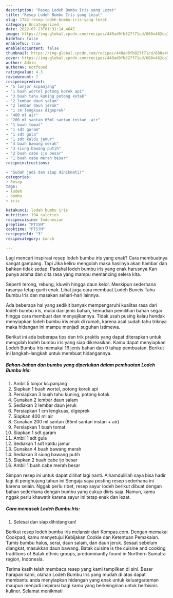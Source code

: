 ```yaml
---
description: "Resep Lodeh Bumbu Iris yang Lezat"
title: "Resep Lodeh Bumbu Iris yang Lezat"
slug: 1782-resep-lodeh-bumbu-iris-yang-lezat
category: Uncategorized
date: 2022-07-23T01:31:14.464Z
image: https://img-global.cpcdn.com/recipes/440ad0fb827f71cd/680x482cq70/lodeh-bumbu-iris-foto-resep-utama.jpg
hideToc: false
enableToc: true
enableTocContent: false
thumbnail: https://img-global.cpcdn.com/recipes/440ad0fb827f71cd/680x482cq70/lodeh-bumbu-iris-foto-resep-utama.jpg
cover: https://img-global.cpcdn.com/recipes/440ad0fb827f71cd/680x482cq70/lodeh-bumbu-iris-foto-resep-utama.jpg
author: Admin
authorAv: notfound
ratingvalue: 4.3
reviewcount: 7
recipeingredient:
- "5 lonjor kcpanjang"
- "1 buah wortel potong korek api"
- "3 buah tahu kuning potong kotak"
- "2 lembar daun salam"
- "2 lembar daun jeruk"
- "1 cm lengkuas digeprek"
- "400 ml air"
- "200 ml santan 65ml santan instan  air"
- "1 buah tomat"
- "1 sdt garam"
- "1 sdt gula"
- "1 sdt kaldu jamur"
- "4 buah bawang merah"
- "3 siung bawang putih"
- "2 buah cabe ijo besar"
- "1 buah cabe merah besar"
recipeinstructions:

- "Sudah jadi dan siap dinikmati!"
categories:
- Resep
tags:
- lodeh
- bumbu
- iris

katakunci: lodeh bumbu iris 
nutrition: 194 calories
recipecuisine: Indonesian
preptime: "PT15M"
cooktime: "PT57M"
recipeyield: "3"
recipecategory: Lunch

---
```



Lagi mencari inspirasi resep lodeh bumbu iris yang enak? Cara membuatnya sangat gampang. Tapi Jika keliru mengolah maka hasilnya akan hambar dan bahkan tidak sedap. Padahal lodeh bumbu iris yang enak harusnya Kan punya aroma dan cita rasa yang mampu memancing selera kita.


Seperti terong, rebung, kluwih hingga daun kelor. Meskipun sederhana rasanya tetap gurih enak. Lihat juga cara membuat Lodeh Buncis Tahu Bumbu Iris dan masakan sehari-hari lainnya.

Ada beberapa hal yang sedikit banyak mempengaruhi kualitas rasa dari lodeh bumbu iris, mulai dari jenis bahan, kemudian pemilihan bahan segar hingga cara membuat dan menyajikannya. Tidak usah pusing kalau hendak menyiapkan lodeh bumbu iris enak di rumah, karena asal sudah tahu triknya maka hidangan ini mampu menjadi suguhan istimewa.


Berikut ini ada beberapa tips dan trik praktis yang dapat diterapkan untuk mengolah lodeh bumbu iris yang siap dikreasikan. Kamu dapat menyiapkan Lodeh Bumbu Iris memakai 16 jenis bahan dan 0 tahap pembuatan. Berikut ini langkah-langkah untuk membuat hidangannya.

<!--inarticleads1-->

##### Bahan-bahan dan bumbu yang diperlukan dalam pembuatan Lodeh Bumbu Iris:

1. Ambil 5 lonjor kc.panjang
1. Siapkan 1 buah wortel, potong korek api
1. Persiapkan 3 buah tahu kuning, potong kotak
1. Gunakan 2 lembar daun salam
1. Sediakan 2 lembar daun jeruk
1. Persiapkan 1 cm lengkuas, digeprek
1. Siapkan 400 ml air
1. Gunakan 200 ml santan (65ml santan instan + air)
1. Persiapkan 1 buah tomat
1. Siapkan 1 sdt garam
1. Ambil 1 sdt gula
1. Sediakan 1 sdt kaldu jamur
1. Gunakan 4 buah bawang merah
1. Sediakan 3 siung bawang putih
1. Siapkan 2 buah cabe ijo besar
1. Ambil 1 buah cabe merah besar


Simpan resep ini untuk dapat dilihat lagi nanti. Alhamdulillah saya bisa hadir lagi di penghujung tahun ini Sengaja saya posting resep sederhana ini karena selain. Nggak perlu ribet, resep sayur lodeh berikut dibuat dengan bahan sederhana dengan bumbu yang cukup diiris saja. Namun, kamu nggak perlu khawatir karena sayur ini tetap enak dan lezat. 

<!--inarticleads2-->

##### Cara memasak Lodeh Bumbu Iris:


1. Selesai dan siap dihidangkan!

Berikut resep lodeh bumbu iris melansir dari Kompas.com. Dengan memakai Cookpad, kamu menyetujui Kebijakan Cookie dan Ketentuan Pemakaian. Tumis bumbu halus, serai, daun salam, dan daun jeruk. Sesaat sebelum diangkat, masukkan daun bawang. Batak cuisine is the cuisine and cooking traditions of Batak ethnic groups, predominantly found in Northern Sumatra region, Indonesia. 

Terima kasih telah membaca resep yang kami tampilkan di sini. Besar harapan kami, olahan Lodeh Bumbu Iris yang mudah di atas dapat membantu anda menyiapkan hidangan yang enak untuk keluarga/teman maupun menjadi inspirasi bagi kamu yang berkeinginan untuk berbisnis kuliner. Selamat menikmati
